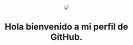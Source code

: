<div align="center">
  <img style="border-radius: 100%" src="https://miro.medium.com/v2/resize:fit:720/1*-ntL3Dsvc-dJ5cLGRtSuEw.gif">
</div>

<div id="header" style="text-align: center;">
  <h1 align="center" >Hola bienvenido a mi perfil de GitHub.</h1>
</div>
